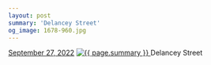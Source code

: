 ```yaml
---
layout: post
summary: 'Delancey Street'
og_image: 1678-960.jpg
---
```


<p>
  <time>
    <a href="/1678">September 27, 2022</a>
  </time>
  <a href="/1678">
    <img src="{{ site.assets_url }}/1678-480.jpg" srcset="{{ site.assets_url }}/1678-240.jpg 240w, {{ site.assets_url }}/1678-480.jpg 480w, {{ site.assets_url }}/1678-720.jpg 720w, {{ site.assets_url }}/1678-960.jpg 960w" sizes="(min-width: 700px) 50vw, calc(100vw - 2rem)" alt="{{ page.summary }}" />
  </a>
  <span>Delancey Street</span>
</p>
